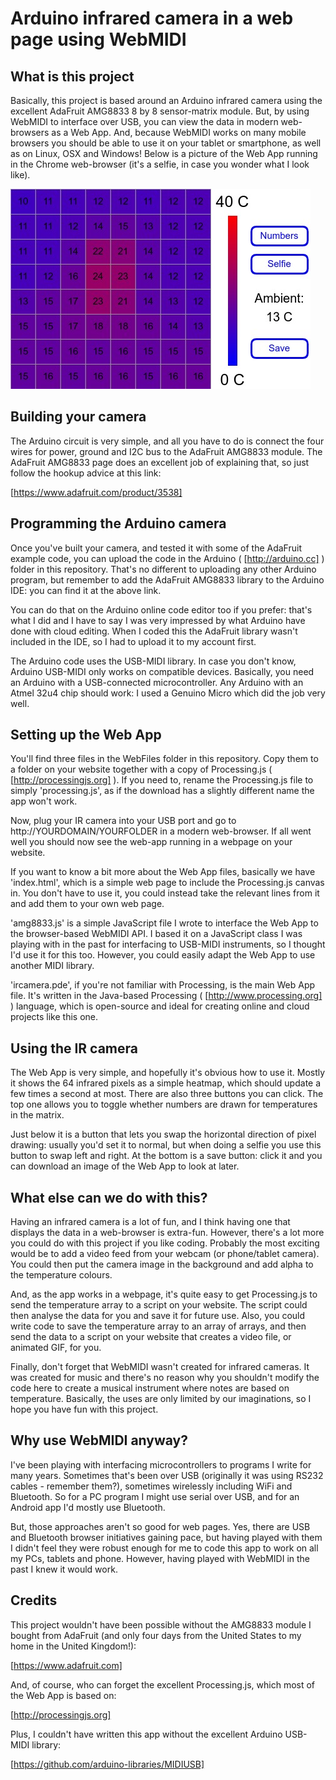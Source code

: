 # Arduino infrared camera in a web page using WebMIDI

## What is this project

Basically, this project is based around an Arduino infrared camera using the excellent AdaFruit AMG8833 8 by 8 sensor-matrix module. But, by using WebMIDI to interface over USB, you can view the data in modern web-browsers as a Web App. And, because WebMIDI works on many mobile browsers you should be able to use it on your tablet or smartphone, as well as on Linux, OSX and Windows! Below is a picture of the Web App running in the Chrome web-browser (it's a selfie, in case you wonder what I look like).


![alt text](https://github.com/drandrewthomas/IRDuinoMIDICamera/blob/master/Images/ircamera.jpg "An of the IR data saved from the Web App")

## Building your camera

The Arduino circuit is very simple, and all you have to do is connect the four wires for power, ground and I2C bus to the AdaFruit AMG8833 module. The AdaFruit AMG8833 page does an excellent job of explaining that, so just follow the hookup advice at this link:

[https://www.adafruit.com/product/3538]

## Programming the Arduino camera

Once you've built your camera, and tested it with some of the AdaFruit example code, you can upload the code in the Arduino ( [http://arduino.cc] ) folder in this repository. That's no different to uploading any other Arduino program, but remember to add the AdaFruit AMG8833 library to the Arduino IDE: you can find it at the above link.

You can do that on the Arduino online code editor too if you prefer: that's what I did and I have to say I was very impressed by what Arduino have done with cloud editing. When I coded this the AdaFruit library wasn't included in the IDE, so I had to upload it to my account first.

The Arduino code uses the USB-MIDI library. In case you don't know, Arduino USB-MIDI only works on compatible devices. Basically, you need an Arduino with a USB-connected microcontroller. Any Arduino with an Atmel 32u4 chip should work: I used a Genuino Micro which did the job very well.

## Setting up the Web App

You'll find three files in the WebFiles folder in this repository. Copy them to a folder on your website together with a copy of Processing.js ( [http://processingjs.org] ). If you need to, rename the Processing.js file to simply 'processing.js', as if the download has a slightly different name the app won't work.

Now, plug your IR camera into your USB port and go to http://YOURDOMAIN/YOURFOLDER in a modern web-browser. If all went well you should now see the web-app running in a webpage on your website.

If you want to know a bit more about the Web App files, basically we have 'index.html', which is a simple web page to include the Processing.js canvas in. You don't have to use it, you could instead take the relevant lines from it and add them to your own web page.

'amg8833.js' is a simple JavaScript file I wrote to interface the Web App to the browser-based WebMIDI API. I based it on a JavaScript class I was playing with in the past for interfacing to USB-MIDI instruments, so I thought I'd use it for this too. However, you could easily adapt the Web App to use another MIDI library.

'ircamera.pde', if you're not familiar with Processing, is the main Web App file. It's written in the Java-based Processing ( [http://www.processing.org] ) language, which is open-source and ideal for creating online and cloud projects like this one.

## Using the IR camera

The Web App is very simple, and hopefully it's obvious how to use it. Mostly it shows the 64 infrared pixels as a simple heatmap, which should update a few times a second at most. There are also three buttons you can click. The top one allows you to toggle whether numbers are drawn for temperatures in the matrix.

Just below it is a button that lets you swap the horizontal direction of pixel drawing: usually you'd set it to normal, but when doing a selfie you use this button to swap left and right. At the bottom is a save button: click it and you can download an image of the Web App to look at later.

## What else can we do with this?

Having an infrared camera is a lot of fun, and I think having one that displays the data in a web-browser is extra-fun. However, there's a lot more you could do with this project if you like coding. Probably the most exciting would be to add a video feed from your webcam (or phone/tablet camera). You could then put the camera image in the background and add alpha to the temperature colours.

And, as the app works in a webpage, it's quite easy to get Processing.js to send the temperature array to a script on your website. The script could then analyse the data for you and save it for future use. Also, you could write code to save the temperature array to an array of arrays, and then send the data to a script on your website that creates a video file, or animated GIF, for you.

Finally, don't forget that WebMIDI wasn't created for infrared cameras. It was created for music and there's no reason why you shouldn't modify the code here to create a musical instrument where notes are based on temperature. Basically, the uses are only limited by our imaginations, so I hope you have fun with this project.

## Why use WebMIDI anyway?

I've been playing with interfacing microcontrollers to programs I write for many years. Sometimes that's been over USB (originally it was using RS232 cables - remember them?), sometimes wirelessly including WiFi and Bluetooth. So for a PC program I might use serial over USB, and for an Android app I'd mostly use Bluetooth.

But, those approaches aren't so good for web pages. Yes, there are USB and Bluetooth browser initiatives gaining pace, but having played with them I didn't feel they were robust enough for me to code this app to work on all my PCs, tablets and phone. However, having played with WebMIDI in the past I knew it would work.

## Credits

This project wouldn't have been possible without the AMG8833 module I bought from AdaFruit (and only four days from the United States to my home in the United Kingdom!):

[https://www.adafruit.com]

And, of course, who can forget the excellent Processing.js, which most of the Web App is based on:

[http://processingjs.org]

Plus, I couldn't have written this app without the excellent Arduino USB-MIDI library:

[https://github.com/arduino-libraries/MIDIUSB]

